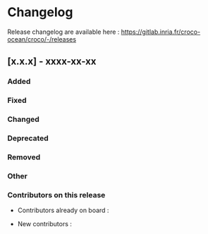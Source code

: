 # Changelog

Release changelog are available here : https://gitlab.inria.fr/croco-ocean/croco/-/releases

## [x.x.x] - xxxx-xx-xx

### Added


### Fixed


### Changed


### Deprecated


### Removed


### Other


### Contributors on this release

- Contributors already on board : 


- New contributors : 
